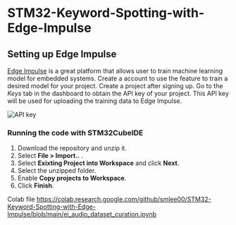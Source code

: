 # STM32-Keyword-Spotting-with-Edge-Impulse #

## Setting up Edge Impulse ##

  [Edge Impulse](https://studio.edgeimpulse.com/login "Edge Impulse") is a great platform that allows user to train machine learning model for embedded systems. Create a account to use the feature to train a desired model for your project. Create a project after signing up. Go to the *Keys* tab in the dashboard to obtain the API key of your project. This API key will be used for uploading the training data to Edge Impulse.

![API key](https://github.com/smlee00/STM32-Keyword-Spotting-with-Edge-Impulse/blob/main/Images/1.png?raw=true)


### Running the code with STM32CubeIDE ###
1. Download the repository and unzip it. 
2. Select **File > Import..** .
3. Select **Exixting Project into Workspace** and click **Next**. 
4. Select the unzipped folder.
5. Enable **Copy projects to Workspace**.
6. Click **Finish**.

Colab file
https://colab.research.google.com/github/smlee00/STM32-Keyword-Spotting-with-Edge-Impulse/blob/main/ei_audio_dataset_curation.ipynb
